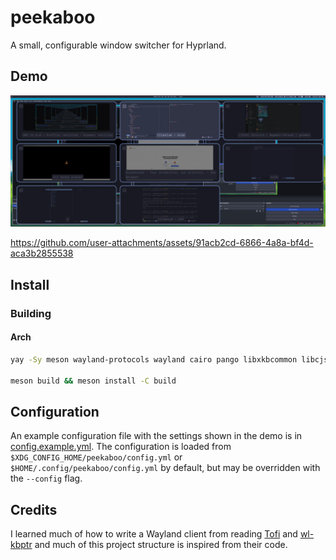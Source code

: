 # peekaboo

A small, configurable window switcher for Hyprland.

## Demo

![](001-screenshot.png)

https://github.com/user-attachments/assets/91acb2cd-6866-4a8a-bf4d-aca3b2855538

## Install

### Building

#### Arch

```sh
yay -Sy meson wayland-protocols wayland cairo pango libxkbcommon libcjson libcyaml

meson build && meson install -C build
```

## Configuration

An example configuration file with the settings shown in the demo is in [config.example.yml](./config.example.yml).
The configuration is loaded from `$XDG_CONFIG_HOME/peekaboo/config.yml` or `$HOME/.config/peekaboo/config.yml`
by default, but may be overridden with the `--config` flag.

## Credits

I learned much of how to write a Wayland client from reading [Tofi](https://github.com/philj56/tofi/tree/master)
and [wl-kbptr](https://github.com/moverest/wl-kbptr/tree/main) and much of this project structure is inspired from
their code.
